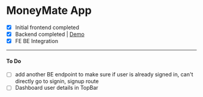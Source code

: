 # MoneyMate App

- [x] Initial frontend completed
- [x] Backend completed | [Demo](https://youtu.be/pTencsijI2Q)
- [x] FE BE Integration 

<hr>

#### To Do

- [ ] add another BE endpoint to make sure if user is already signed in, can't directly go to signin, signup route
- [ ] Dashboard user details in TopBar